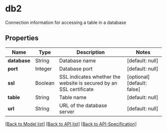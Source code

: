 # db2
Connection information for accessing a table in a database
## Properties
Name | Type | Description | Notes
------------ | ------------- | ------------- | -------------
**database** | String | Database name | [default: null]
**port** | Integer | Database port | [default: null]
**ssl** | Boolean | SSL indicates whether the website is secured by an SSL certificate | [optional] [default: false]
**table** | String | Table name | [default: null]
**url** | String | URL of the database server | [default: null]

[[Back to Model list]](../README.md#documentation-for-models) [[Back to API list]](../README.md#documentation-for-api-endpoints) [[Back to API-Specification]](../README.md)

